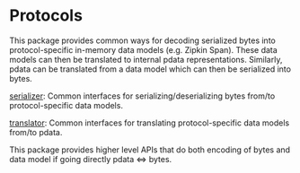 # Protocols

This package provides common ways for decoding serialized bytes into protocol-specific in-memory data models (e.g. Zipkin Span). These data models can then be translated to internal pdata representations. Similarly, pdata can be translated from a data model which can then be serialized into bytes.

[serializer](serializer): Common interfaces for serializing/deserializing bytes from/to protocol-specific data models.

[translator](translator): Common interfaces for translating protocol-specific data models from/to pdata.

This package provides higher level APIs that do both encoding of bytes and data model if going directly pdata ⇔ bytes.
